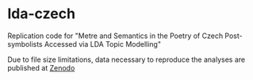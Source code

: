 # lda-czech
Replication code for "Metre and Semantics in the Poetry of Czech Post-symbolists Accessed via LDA Topic Modelling"

Due to file size limitations, data necessary to reproduce the analyses are published at <a href="https://zenodo.org/record/7544166#.Y8aS6ezMJcg">Zenodo</a>
